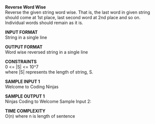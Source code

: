 **Reverse Word Wise**\
Reverse the given string word wise. That is, the last word in given string should come at 1st place, last second word at 2nd place and so on. Individual words should remain as it is.

**INPUT FORMAT**\
String in a single line

**OUTPUT FORMAT**\
Word wise reversed string in a single line

**CONSTRAINTS**\
0 <= |S| <= 10^7\
where |S| represents the length of string, S.

**SAMPLE INPUT 1**\
Welcome to Coding Ninjas

**SAMPLE OUTPUT 1**\
Ninjas Coding to Welcome
Sample Input 2:

**TIME COMPLEXITY**\
O(n) where n is length of sentence